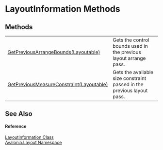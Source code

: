 # LayoutInformation Methods




## Methods
<table>
<tr>
<td><a href="M_Avalonia_Layout_LayoutInformation_GetPreviousArrangeBounds">GetPreviousArrangeBounds(Layoutable)</a></td>
<td>Gets the control bounds used in the previous layout arrange pass.</td>
</tr>
<tr>
<td><a href="M_Avalonia_Layout_LayoutInformation_GetPreviousMeasureConstraint">GetPreviousMeasureConstraint(Layoutable)</a></td>
<td>Gets the available size constraint passed in the previous layout pass.</td>
</tr>
</table>

## See Also


#### Reference
<a href="T_Avalonia_Layout_LayoutInformation">LayoutInformation Class</a>  
<a href="N_Avalonia_Layout">Avalonia.Layout Namespace</a>  
